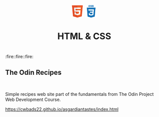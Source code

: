 <div align="center">
  <img src="https://github.com/devicons/devicon/blob/master/icons/html5/html5-original.svg" title="HTML5" alt="HTML" width="40" height="40"/>
  <img src="https://github.com/devicons/devicon/blob/master/icons/css3/css3-plain-wordmark.svg"  title="CSS3" alt="CSS" width="40" height="40"/>
  <h1>HTML & CSS<h1>
</div>
:fire::fire::fire:
<h2>The Odin Recipes</h2>
<br>
<p> 
  Simple recipes web site part of the fundamentals from The Odin Project Web Development Course.
</p>

https://cwbads22.github.io/asgardiantastes/index.html
